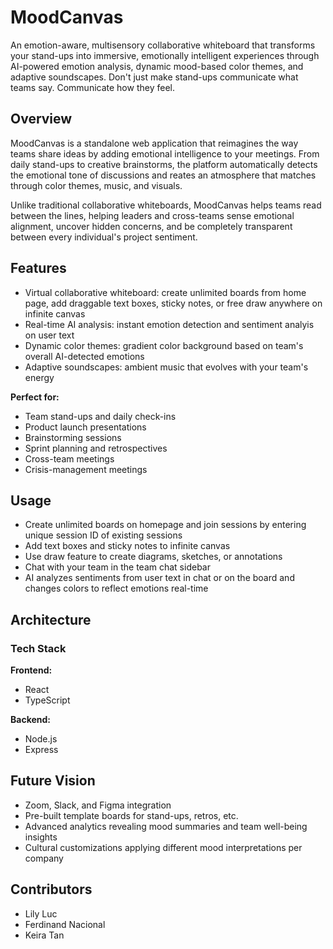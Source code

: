 # MoodCanvas
An emotion-aware, multisensory collaborative whiteboard that transforms your stand-ups into immersive, emotionally intelligent experiences through AI-powered emotion analysis, dynamic mood-based color themes, and adaptive soundscapes. Don't just make stand-ups communicate what teams say. Communicate how they feel.

## Overview
MoodCanvas is a standalone web application that reimagines the way teams share ideas by adding emotional intelligence to your meetings. From daily stand-ups to creative brainstorms, the platform automatically detects the emotional tone of discussions and reates an atmosphere that matches through color themes, music, and visuals.

Unlike traditional collaborative whiteboards, MoodCanvas helps teams read between the lines, helping leaders and cross-teams sense emotional alignment, uncover hidden concerns, and be completely transparent between every individual's project sentiment.

## Features
- Virtual collaborative whiteboard: create unlimited boards from home page, add draggable text boxes, sticky notes, or free draw anywhere on infinite canvas
- Real-time AI analysis: instant emotion detection and sentiment analyis on user text
- Dynamic color themes: gradient color background based on team's overall AI-detected emotions
- Adaptive soundscapes: ambient music that evolves with your team's energy

**Perfect for:**
- Team stand-ups and daily check-ins
- Product launch presentations
- Brainstorming sessions
- Sprint planning and retrospectives
- Cross-team meetings
- Crisis-management meetings

## Usage
- Create unlimited boards on homepage and join sessions by entering unique session ID of existing sessions
- Add text boxes and sticky notes to infinite canvas
- Use draw feature to create diagrams, sketches, or annotations
- Chat with your team in the team chat sidebar
- AI analyzes sentiments from user text in chat or on the board and changes colors to reflect emotions real-time

## Architecture
### Tech Stack
**Frontend:**
- React
- TypeScript

**Backend:**
- Node.js
- Express

## Future Vision
- Zoom, Slack, and Figma integration
- Pre-built template boards for stand-ups, retros, etc.
- Advanced analytics revealing mood summaries and team well-being insights
- Cultural customizations applying different mood interpretations per company

## Contributors
- Lily Luc
- Ferdinand Nacional
- Keira Tan


